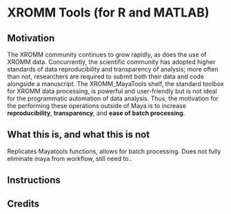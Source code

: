 # XROMM Tools (for R and MATLAB)

## Motivation
The XROMM community continues to grow rapidly, as does the use of XROMM data. Concurrently, the scientific community has adopted higher standards of data reproducibility and transparency of analysis; more often than not, researchers are required to submit both their data and code alongside a manuscript.
The XROMM_MayaTools shelf, the standard toolbox for XROMM data processing, is powerful and user-friendly but is not ideal for the programmatic automation of data analysis. Thus, the motivation for the performing these operations outside of Maya is to increase **reproducibility**, **transparency**, and **ease of batch processing**.

## What this is, and what this is not
Replicates Mayatools functions, allows for batch processing. Does not fully eliminate maya from workflow, still need to..

## Instructions

## Credits
